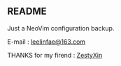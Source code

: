 ## README
Just a NeoVim configuration backup.

E-mail : leelinfae@163.com

THANKS for my firend : [ZestyXin](https://github.com/ZestyXin)
